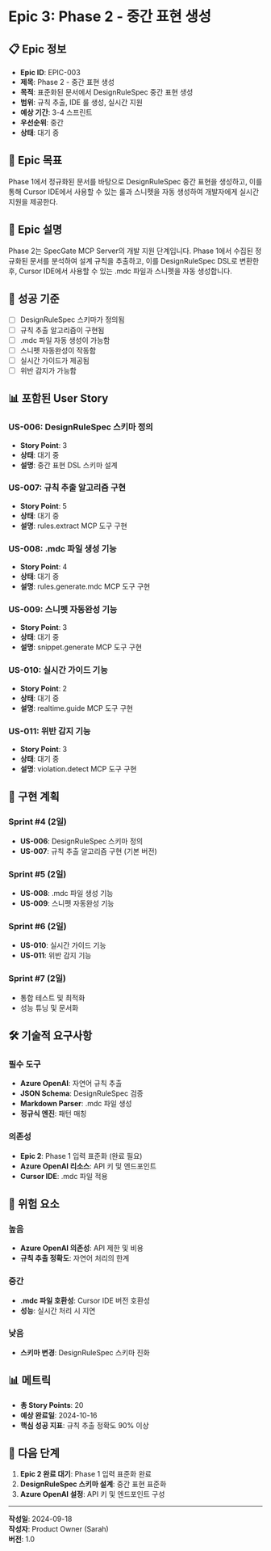 # Epic 3: Phase 2 - 중간 표현 생성

## 📋 Epic 정보

- **Epic ID**: EPIC-003
- **제목**: Phase 2 - 중간 표현 생성
- **목적**: 표준화된 문서에서 DesignRuleSpec 중간 표현 생성
- **범위**: 규칙 추출, IDE 룰 생성, 실시간 지원
- **예상 기간**: 3-4 스프린트
- **우선순위**: 중간
- **상태**: 대기 중

## 🎯 Epic 목표

Phase 1에서 정규화된 문서를 바탕으로 DesignRuleSpec 중간 표현을 생성하고, 이를 통해 Cursor IDE에서 사용할 수 있는 룰과 스니펫을 자동 생성하여 개발자에게 실시간 지원을 제공한다.

## 📝 Epic 설명

Phase 2는 SpecGate MCP Server의 개발 지원 단계입니다. Phase 1에서 수집된 정규화된 문서를 분석하여 설계 규칙을 추출하고, 이를 DesignRuleSpec DSL로 변환한 후, Cursor IDE에서 사용할 수 있는 .mdc 파일과 스니펫을 자동 생성합니다.

## 🎯 성공 기준

- [ ] DesignRuleSpec 스키마가 정의됨
- [ ] 규칙 추출 알고리즘이 구현됨
- [ ] .mdc 파일 자동 생성이 가능함
- [ ] 스니펫 자동완성이 작동함
- [ ] 실시간 가이드가 제공됨
- [ ] 위반 감지가 가능함

## 📊 포함된 User Story

### **US-006: DesignRuleSpec 스키마 정의**
- **Story Point**: 3
- **상태**: 대기 중
- **설명**: 중간 표현 DSL 스키마 설계

### **US-007: 규칙 추출 알고리즘 구현**
- **Story Point**: 5
- **상태**: 대기 중
- **설명**: rules.extract MCP 도구 구현

### **US-008: .mdc 파일 생성 기능**
- **Story Point**: 4
- **상태**: 대기 중
- **설명**: rules.generate.mdc MCP 도구 구현

### **US-009: 스니펫 자동완성 기능**
- **Story Point**: 3
- **상태**: 대기 중
- **설명**: snippet.generate MCP 도구 구현

### **US-010: 실시간 가이드 기능**
- **Story Point**: 2
- **상태**: 대기 중
- **설명**: realtime.guide MCP 도구 구현

### **US-011: 위반 감지 기능**
- **Story Point**: 3
- **상태**: 대기 중
- **설명**: violation.detect MCP 도구 구현

## 🔄 구현 계획

### **Sprint #4 (2일)**
- **US-006**: DesignRuleSpec 스키마 정의
- **US-007**: 규칙 추출 알고리즘 구현 (기본 버전)

### **Sprint #5 (2일)**
- **US-008**: .mdc 파일 생성 기능
- **US-009**: 스니펫 자동완성 기능

### **Sprint #6 (2일)**
- **US-010**: 실시간 가이드 기능
- **US-011**: 위반 감지 기능

### **Sprint #7 (2일)**
- 통합 테스트 및 최적화
- 성능 튜닝 및 문서화

## 🛠️ 기술적 요구사항

### **필수 도구**
- **Azure OpenAI**: 자연어 규칙 추출
- **JSON Schema**: DesignRuleSpec 검증
- **Markdown Parser**: .mdc 파일 생성
- **정규식 엔진**: 패턴 매칭

### **의존성**
- **Epic 2**: Phase 1 입력 표준화 (완료 필요)
- **Azure OpenAI 리소스**: API 키 및 엔드포인트
- **Cursor IDE**: .mdc 파일 적용

## 🚨 위험 요소

### **높음**
- **Azure OpenAI 의존성**: API 제한 및 비용
- **규칙 추출 정확도**: 자연어 처리의 한계

### **중간**
- **.mdc 파일 호환성**: Cursor IDE 버전 호환성
- **성능**: 실시간 처리 시 지연

### **낮음**
- **스키마 변경**: DesignRuleSpec 스키마 진화

## 📊 메트릭

- **총 Story Points**: 20
- **예상 완료일**: 2024-10-16
- **핵심 성공 지표**: 규칙 추출 정확도 90% 이상

## 🔄 다음 단계

1. **Epic 2 완료 대기**: Phase 1 입력 표준화 완료
2. **DesignRuleSpec 스키마 설계**: 중간 표현 표준화
3. **Azure OpenAI 설정**: API 키 및 엔드포인트 구성

---

**작성일**: 2024-09-18  
**작성자**: Product Owner (Sarah)  
**버전**: 1.0
